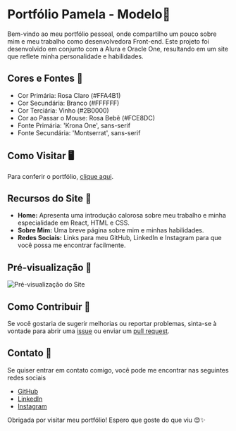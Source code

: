 # Portfólio Pamela - Modelo🌸

Bem-vindo ao meu portfólio pessoal, onde compartilho um pouco sobre mim e meu trabalho como desenvolvedora Front-end. Este projeto foi desenvolvido em conjunto com a Alura e Oracle One, resultando em um site que reflete minha personalidade e habilidades.

## Cores e Fontes 🎨
- Cor Primária: Rosa Claro (#FFA4B1)
- Cor Secundária: Branco (#FFFFFF)
- Cor Terciária: Vinho (#2B0000)
- Cor ao Passar o Mouse: Rosa Bebê (#FCE8DC)
- Fonte Primária: 'Krona One', sans-serif
- Fonte Secundária: 'Montserrat', sans-serif

## Como Visitar 🖥️
Para conferir o portfólio, [clique aqui](https://portifolio-eight-dusky.vercel.app/).

## Recursos do Site 🌟
- **Home:** Apresenta uma introdução calorosa sobre meu trabalho e minha especialidade em React, HTML e CSS.
- **Sobre Mim:** Uma breve página sobre mim e minhas habilidades.
- **Redes Sociais:** Links para meu GitHub, LinkedIn e Instagram para que você possa me encontrar facilmente.

## Pré-visualização 📸
![Pré-visualização do Site](https://i.imgur.com/bbolPwS.png)

## Como Contribuir 💖
Se você gostaria de sugerir melhorias ou reportar problemas, sinta-se à vontade para abrir uma [issue](https://github.com/pamyszz/portifolio/issues) ou enviar um [pull request](https://github.com/pamyszz/portifolio/pulls).

## Contato 💌
Se quiser entrar em contato comigo, você pode me encontrar nas seguintes redes sociais
- [GitHub](https://github.com/pamyszz)
- [LinkedIn](https://www.linkedin.com/in/pamelami/)
- [Instagram](https://www.instagram.com/pamyy_szz)

Obrigada por visitar meu portfólio! Espero que goste do que viu 😊✨
